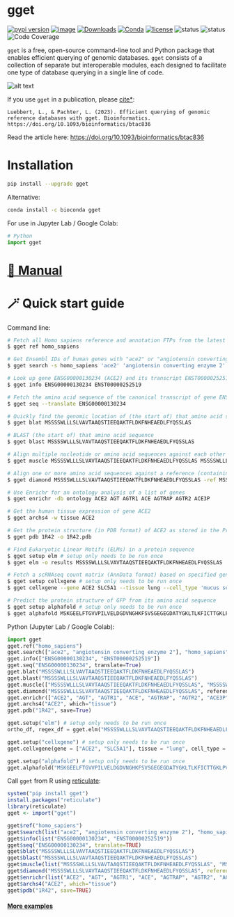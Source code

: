 # gget
[![pypi version](https://img.shields.io/pypi/v/gget)](https://pypi.org/project/gget)
[![image](https://anaconda.org/bioconda/gget/badges/version.svg)](https://anaconda.org/bioconda/gget)
[![Downloads](https://static.pepy.tech/personalized-badge/gget?period=total&units=international_system&left_color=grey&right_color=brightgreen&left_text=downloads)](https://pepy.tech/project/gget)
[![Conda](https://img.shields.io/conda/dn/bioconda/gget?logo=Anaconda)](https://anaconda.org/bioconda/gget)
[![license](https://img.shields.io/pypi/l/gget)](LICENSE)
![status](https://github.com/pachterlab/gget/actions/workflows/ci.yml/badge.svg)
![status](https://github.com/lauraluebbert/test_gget_alphafold/actions/workflows/CI_alphafold.yml/badge.svg)
![Code Coverage](https://img.shields.io/badge/Coverage-83%25-green.svg)  

`gget` is a free, open-source command-line tool and Python package that enables efficient querying of genomic databases. `gget`  consists of a collection of separate but interoperable modules, each designed to facilitate one type of database querying in a single line of code.  
  
![alt text](https://github.com/pachterlab/gget/blob/main/figures/gget_overview.png?raw=true)
    
If you use `gget` in a publication, please [cite*](https://pachterlab.github.io/gget/cite.html):    
```
Luebbert, L., & Pachter, L. (2023). Efficient querying of genomic reference databases with gget. Bioinformatics. https://doi.org/10.1093/bioinformatics/btac836
```
Read the article here: https://doi.org/10.1093/bioinformatics/btac836  

# Installation
```bash
pip install --upgrade gget
```
Alternative:
```bash
conda install -c bioconda gget
```

For use in Jupyter Lab / Google Colab:
```python
# Python
import gget
```
# [🔗 Manual](https://pachterlab.github.io/gget) 

# 🪄 Quick start guide
Command line:
```bash
# Fetch all Homo sapiens reference and annotation FTPs from the latest Ensembl release
$ gget ref homo_sapiens

# Get Ensembl IDs of human genes with "ace2" or "angiotensin converting enzyme 2" in their name/description
$ gget search -s homo_sapiens 'ace2' 'angiotensin converting enzyme 2'

# Look up gene ENSG00000130234 (ACE2) and its transcript ENST00000252519
$ gget info ENSG00000130234 ENST00000252519

# Fetch the amino acid sequence of the canonical transcript of gene ENSG00000130234
$ gget seq --translate ENSG00000130234

# Quickly find the genomic location of (the start of) that amino acid sequence
$ gget blat MSSSSWLLLSLVAVTAAQSTIEEQAKTFLDKFNHEAEDLFYQSSLAS

# BLAST (the start of) that amino acid sequence
$ gget blast MSSSSWLLLSLVAVTAAQSTIEEQAKTFLDKFNHEAEDLFYQSSLAS

# Align multiple nucleotide or amino acid sequences against each other (also accepts path to FASTA file)  
$ gget muscle MSSSSWLLLSLVAVTAAQSTIEEQAKTFLDKFNHEAEDLFYQSSLAS MSSSSWLLLSLVEVTAAQSTIEQQAKTFLDKFHEAEDLFYQSLLAS

# Align one or more amino acid sequences against a reference (containing one or more sequences) (local BLAST) (also accepts paths to FASTA files)  
$ gget diamond MSSSSWLLLSLVAVTAAQSTIEEQAKTFLDKFNHEAEDLFYQSSLAS -ref MSSSSWLLLSLVEVTAAQSTIEQQAKTFLDKFHEAEDLFYQSLLAS  

# Use Enrichr for an ontology analysis of a list of genes
$ gget enrichr -db ontology ACE2 AGT AGTR1 ACE AGTRAP AGTR2 ACE3P

# Get the human tissue expression of gene ACE2
$ gget archs4 -w tissue ACE2

# Get the protein structure (in PDB format) of ACE2 as stored in the Protein Data Bank (PDB ID returned by gget info)
$ gget pdb 1R42 -o 1R42.pdb

# Find Eukaryotic Linear Motifs (ELMs) in a protein sequence
$ gget setup elm # setup only needs to be run once
$ gget elm -o results MSSSSWLLLSLVAVTAAQSTIEEQAKTFLDKFNHEAEDLFYQSSLAS

# Fetch a scRNAseq count matrix (AnnData format) based on specified gene(s), tissue(s), and cell type(s) (default species: human)
$ gget setup cellxgene # setup only needs to be run once
$ gget cellxgene --gene ACE2 SLC5A1 --tissue lung --cell_type 'mucus secreting cell' -o example_adata.h5ad

# Predict the protein structure of GFP from its amino acid sequence
$ gget setup alphafold # setup only needs to be run once
$ gget alphafold MSKGEELFTGVVPILVELDGDVNGHKFSVSGEGEGDATYGKLTLKFICTTGKLPVPWPTLVTTFSYGVQCFSRYPDHMKQHDFFKSAMPEGYVQERTIFFKDDGNYKTRAEVKFEGDTLVNRIELKGIDFKEDGNILGHKLEYNYNSHNVYIMADKQKNGIKVNFKIRHNIEDGSVQLADHYQQNTPIGDGPVLLPDNHYLSTQSALSKDPNEKRDHMVLLEFVTAAGITHGMDELYK
```
Python (Jupyter Lab / Google Colab):
```python  
import gget
gget.ref("homo_sapiens")
gget.search(["ace2", "angiotensin converting enzyme 2"], "homo_sapiens")
gget.info(["ENSG00000130234", "ENST00000252519"])
gget.seq("ENSG00000130234", translate=True)
gget.blat("MSSSSWLLLSLVAVTAAQSTIEEQAKTFLDKFNHEAEDLFYQSSLAS")
gget.blast("MSSSSWLLLSLVAVTAAQSTIEEQAKTFLDKFNHEAEDLFYQSSLAS")
gget.muscle(["MSSSSWLLLSLVAVTAAQSTIEEQAKTFLDKFNHEAEDLFYQSSLAS", "MSSSSWLLLSLVEVTAAQSTIEQQAKTFLDKFHEAEDLFYQSLLAS"])
gget.diamond("MSSSSWLLLSLVAVTAAQSTIEEQAKTFLDKFNHEAEDLFYQSSLAS", reference="MSSSSWLLLSLVEVTAAQSTIEQQAKTFLDKFHEAEDLFYQSLLAS")
gget.enrichr(["ACE2", "AGT", "AGTR1", "ACE", "AGTRAP", "AGTR2", "ACE3P"], database="ontology", plot=True)
gget.archs4("ACE2", which="tissue")
gget.pdb("1R42", save=True)

gget.setup("elm") # setup only needs to be run once
ortho_df, regex_df = gget.elm("MSSSSWLLLSLVAVTAAQSTIEEQAKTFLDKFNHEAEDLFYQSSLAS")

gget.setup("cellxgene") # setup only needs to be run once
gget.cellxgene(gene = ["ACE2", "SLC5A1"], tissue = "lung", cell_type = "mucus secreting cell")

gget.setup("alphafold") # setup only needs to be run once
gget.alphafold("MSKGEELFTGVVPILVELDGDVNGHKFSVSGEGEGDATYGKLTLKFICTTGKLPVPWPTLVTTFSYGVQCFSRYPDHMKQHDFFKSAMPEGYVQERTIFFKDDGNYKTRAEVKFEGDTLVNRIELKGIDFKEDGNILGHKLEYNYNSHNVYIMADKQKNGIKVNFKIRHNIEDGSVQLADHYQQNTPIGDGPVLLPDNHYLSTQSALSKDPNEKRDHMVLLEFVTAAGITHGMDELYK")
```
Call `gget` from R using [reticulate](https://rstudio.github.io/reticulate/):
```r
system("pip install gget")
install.packages("reticulate")
library(reticulate)
gget <- import("gget")

gget$ref("homo_sapiens")
gget$search(list("ace2", "angiotensin converting enzyme 2"), "homo_sapiens")
gget$info(list("ENSG00000130234", "ENST00000252519"))
gget$seq("ENSG00000130234", translate=TRUE)
gget$blat("MSSSSWLLLSLVAVTAAQSTIEEQAKTFLDKFNHEAEDLFYQSSLAS")
gget$blast("MSSSSWLLLSLVAVTAAQSTIEEQAKTFLDKFNHEAEDLFYQSSLAS")
gget$muscle(list("MSSSSWLLLSLVAVTAAQSTIEEQAKTFLDKFNHEAEDLFYQSSLAS", "MSSSSWLLLSLVEVTAAQSTIEQQAKTFLDKFHEAEDLFYQSLLAS"), out="out.afa")
gget$diamond("MSSSSWLLLSLVAVTAAQSTIEEQAKTFLDKFNHEAEDLFYQSSLAS", reference="MSSSSWLLLSLVEVTAAQSTIEQQAKTFLDKFHEAEDLFYQSLLAS")
gget$enrichr(list("ACE2", "AGT", "AGTR1", "ACE", "AGTRAP", "AGTR2", "ACE3P"), database="ontology")
gget$archs4("ACE2", which="tissue")
gget$pdb("1R42", save=TRUE)
```
#### [More examples](https://github.com/pachterlab/gget_examples)
